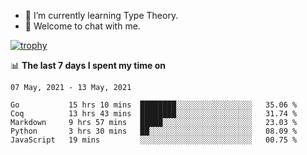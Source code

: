 <!--
### Hi there 👋

- 🤔 I was learning formal verification with Coq formally, but want to **build things** now.
- 😬 I am broadly interested in **computer systems** and **programming languages** (just a beginner 🥺).
- 🤩 (I hope I can) code for fun!

<img src="https://github-readme-stats.vercel.app/api?username=xxchan&show_icons=true&icon_color=0366d6&text_color=24292e&bg_color=ffffff&hide_title=true" />

---
-->


- 🌱 I’m currently learning Type Theory.
- 💬 Welcome to chat with me.


[![trophy](https://github-profile-trophy.vercel.app/?username=xxchan&theme=flat)](https://github.com/xxchan)


📊 **The last 7 days I spent my time on** 

<!--START_SECTION:waka-->
```text
07 May, 2021 - 13 May, 2021

Go           15 hrs 10 mins  ████████░░░░░░░░░░░░░░░░░   35.06 % 
Coq          13 hrs 43 mins  ████████░░░░░░░░░░░░░░░░░   31.74 % 
Markdown     9 hrs 57 mins   █████░░░░░░░░░░░░░░░░░░░░   23.03 % 
Python       3 hrs 30 mins   ██░░░░░░░░░░░░░░░░░░░░░░░   08.09 % 
JavaScript   19 mins         ░░░░░░░░░░░░░░░░░░░░░░░░░   00.75 %
```
<!--END_SECTION:waka-->

<!--
**xxchan/xxchan** is a ✨ _special_ ✨ repository because its `README.md` (this file) appears on your GitHub profile.

Here are some ideas to get you started:

- 🔭 I’m currently working on ...
- 🌱 I’m currently learning ...
- 👯 I’m looking to collaborate on ...
- 🤔 I’m looking for help with ...
- 💬 Ask me about ...
- 📫 How to reach me: ...
- 😄 Pronouns: ...
- ⚡ Fun fact: ...
-->
